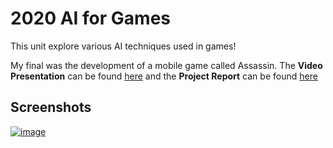 # 2020 AI for Games
This unit explore various AI techniques used in games!

My final was the development of a mobile game called Assassin. The **Video Presentation** can be found [here](https://youtu.be/gZBjMjavyYc) and the **Project Report** can be found [here](https://docs.google.com/document/d/1O93wPKwf_bZhPqycfiEjtdR_YnjzxswMIQRdwVIFtjU/edit?usp=sharing)

## Screenshots
[![image](https://user-images.githubusercontent.com/53892067/204208544-056d408d-b48b-46fa-954a-62ebff86e195.png)](https://youtu.be/gZBjMjavyYc)
